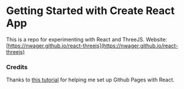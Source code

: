 # Getting Started with Create React App

This is a repo for experimenting with React and ThreeJS. Website: [https://nwager.github.io/react-threejs](https://nwager.github.io/react-threejs)

### Credits

Thanks to [this tutorial](https://github.com/gitname/react-gh-pages) for helping me set up Github Pages with React.
